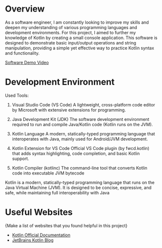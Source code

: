 # Overview

As a software engineer, I am constantly looking to improve my skills and deepen my understanding of various programming languages and development environments. For this project, I aimed to further my knowledge of Kotlin by creating a small console application. This software is designed to demonstrate basic input/output operations and string manipulation, providing a simple yet effective way to practice Kotlin syntax and functionality.

[Software Demo Video](https://youtu.be/R8T0qLos2_k)

# Development Environment

Used Tools:
1. Visual Studio Code (VS Code)
A lightweight, cross-platform code editor by Microsoft with extensive extensions for programming.

2. Java Development Kit (JDK)
The software development environment required to run and compile Java/Kotlin code (Kotlin runs on the JVM).

3. Kotlin Language
A modern, statically-typed programming language that interoperates with Java, mainly used for Android/JVM development.

4. Kotlin Extension for VS Code
Official VS Code plugin (by fwcd.kotlin) that adds syntax highlighting, code completion, and basic Kotlin support.

5. Kotlin Compiler (kotlinc)
The command-line tool that converts Kotlin code into executable JVM bytecode

Kotlin is a modern, statically-typed programming language that runs on the Java Virtual Machine (JVM). It is designed to be concise, expressive, and safe, while maintaining full interoperability with Java

# Useful Websites

{Make a list of websites that you found helpful in this project}
* [Kotlin Official Documentation](https://kotlinlang.org/)
* [JetBrains Kotlin Blog](https://blog.jetbrains.com/kotlin/)